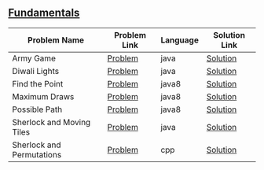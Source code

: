 ## [Fundamentals](https://www.hackerrank.com/domains/mathematics/fundamentals)

|Problem Name|Problem Link|Language|Solution Link|
---|---|---|---
|Army Game|[Problem](https://www.hackerrank.com/challenges/game-with-cells/problem)|java|[Solution](./ArmyGame.java)|
|Diwali Lights|[Problem](https://www.hackerrank.com/challenges/diwali-lights/problem)|java|[Solution](./DiwaliLights.java)|
|Find the Point|[Problem](https://www.hackerrank.com/challenges/find-point/problem)|java8|[Solution](./FindthePoint.java)|
|Maximum Draws|[Problem](https://www.hackerrank.com/challenges/maximum-draws/problem)|java8|[Solution](./MaximumDraws.java)|
|Possible Path|[Problem](https://www.hackerrank.com/challenges/possible-path/problem)|java8|[Solution](./PossiblePath.java)|
|Sherlock and Moving Tiles|[Problem](https://www.hackerrank.com/challenges/sherlock-and-moving-tiles/problem)|java|[Solution](./SherlockandMovingTiles.java)|
|Sherlock and Permutations|[Problem](https://www.hackerrank.com/challenges/sherlock-and-permutations/problem)|cpp|[Solution](./sherlock-and-permutations.cpp)|
